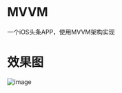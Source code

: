 # MVVM
一个iOS头条APP，使用MVVM架构实现

# 效果图
 ![image](https://github.com/shenAlexy/MVVM/blob/master/MVVM-demo/MVVM-demo/效果图.png)
 
